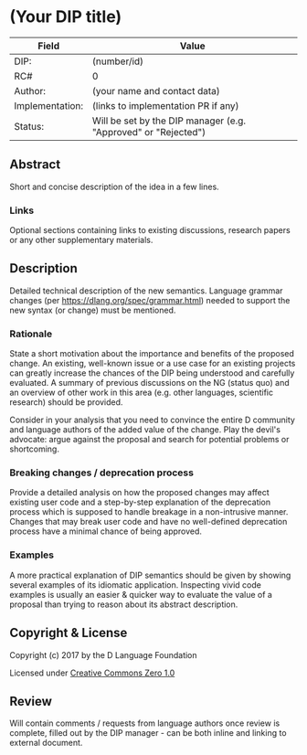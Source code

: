 # (Your DIP title)

| Field           | Value                                                           |
|-----------------|-----------------------------------------------------------------|
| DIP:            | (number/id)                                                     |
| RC#             | 0
| Author:         | (your name and contact data)                                    |
| Implementation: | (links to implementation PR if any)                             |
| Status:         | Will be set by the DIP manager (e.g. "Approved" or "Rejected")  |

## Abstract

Short and concise description of the idea in a few lines.

### Links

Optional sections containing links to existing discussions, research papers or any
other supplementary materials.

## Description

Detailed technical description of the new semantics.
Language grammar changes (per https://dlang.org/spec/grammar.html)
needed to support the new syntax (or change) must be mentioned.

### Rationale

State a short motivation about the importance and benefits of the proposed
change. An existing, well-known issue or a use case for an existing projects
can greatly increase the chances of the DIP being understood and carefully
evaluated. A summary of previous discussions on the NG (status quo) and
an overview of other work in this area (e.g. other languages, scientific research)
should be provided.

Consider in your analysis that you need to convince the entire D community
and language authors of the added value of the change.
Play the devil's advocate: argue against the proposal and search for
potential problems or shortcoming.

### Breaking changes / deprecation process

Provide a detailed analysis on how the proposed changes may affect existing
user code and a step-by-step explanation of the deprecation process which is
supposed to handle breakage in a non-intrusive manner. Changes that may break
user code and have no well-defined deprecation process have a minimal chance of
being approved.

### Examples

A more practical explanation of DIP semantics should be given by showing
several examples of its idiomatic application. Inspecting vivid code examples
is usually an easier & quicker way to evaluate the value of a proposal than
trying to reason about its abstract description.

## Copyright & License

Copyright (c) 2017 by the D Language Foundation

Licensed under [Creative Commons Zero 1.0](https://creativecommons.org/publicdomain/zero/1.0/legalcode.txt)

## Review

Will contain comments / requests from language authors once review is complete,
filled out by the DIP manager - can be both inline and linking to external
document.
